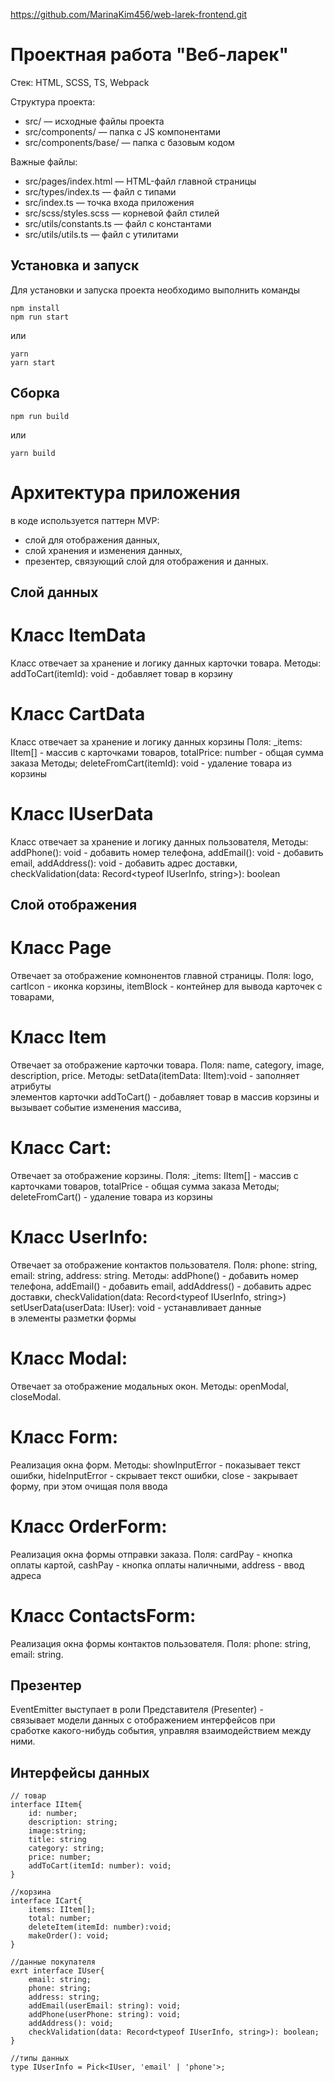 https://github.com/MarinaKim456/web-larek-frontend.git
# Проектная работа "Веб-ларек"

Стек: HTML, SCSS, TS, Webpack

Структура проекта:
- src/ — исходные файлы проекта
- src/components/ — папка с JS компонентами
- src/components/base/ — папка с базовым кодом

Важные файлы:
- src/pages/index.html — HTML-файл главной страницы
- src/types/index.ts — файл с типами
- src/index.ts — точка входа приложения
- src/scss/styles.scss — корневой файл стилей
- src/utils/constants.ts — файл с константами
- src/utils/utils.ts — файл с утилитами

## Установка и запуск
Для установки и запуска проекта необходимо выполнить команды

```
npm install
npm run start
```

или

```
yarn
yarn start
```
## Сборка

```
npm run build
```

или

```
yarn build
```
# Архитектура приложения
в коде используется паттерн MVP:
- слой для отображения данных,
- слой хранения и изменения данных,
- презентер, связующий слой для отображения и данных.

## Слой данных
# Класс ItemData
Класс отвечает за хранение и логику данных карточки товара.
Методы:
addToCart(itemId): void - добавляет товар в корзину

# Класс CartData
Класс отвечает за хранение и логику данных корзины
Поля:
_items: IItem[] - массив с карточками товаров,
totalPrice: number - общая сумма заказа
Методы;
deleteFromCart(itemId): void - удаление товара из корзины

# Класс IUserData
Класс отвечает за хранение и логику данных пользователя,
Методы:
addPhone(): void - добавить номер телефона,
addEmail(): void - добавить email,
addAddress(): void - добавить адрес доставки,
checkValidation(data: Record<typeof IUserInfo, string>): boolean

## Слой отображения

# Класс Page
Отвечает за отображение комнонентов главной страницы.
Поля:
logo,
cartIcon - иконка корзины,
itemBlock - контейнер для вывода карточек с товарами,

# Класс Item
Отвечает за отображение карточки товара.
Поля:
name,
category,
image,
description,
price.
Методы:
setData(itemData: IItem):void - заполняет атрибуты \
элементов карточки
addToCart() - добавляет товар в массив корзины и \
вызывает событие изменения массива,

# Класс Cart:
Отвечает за отображение корзины.
Поля:
_items: IItem[] - массив с карточками товаров,
totalPrice - общая сумма заказа
Методы;
deleteFromCart() - удаление товара из корзины

# Класс UserInfo:
Отвечает за отображение контактов пользователя.
Поля:
phone: string,
email: string,
address: string.
Методы:
addPhone() - добавить номер телефона,
addEmail() - добавить email,
addAddress() - добавить адрес доставки,
checkValidation(data: Record<typeof IUserInfo, string>)
setUserData(userData: IUser): void - устанавливает данные\
 в элементы разметки формы

# Класс Modal:
Отвечает за отображение модальных окон.
Методы:
openModal,
closeModal.

# Класс Form:
Реализация окна форм.
Методы:
showInputError - показывает текст ошибки,
hideInputError - скрывает  текст ошибки,
close - закрывает форму, при этом очищая поля ввода

# Класс OrderForm:
Реализация окна формы отправки заказа.
Поля: 
cardPay - кнопка оплаты картой,
cashPay - кнопка оплаты наличными,
address - ввод адреса

# Класс ContactsForm:
Реализация окна формы контактов пользователя.
Поля: 
phone: string,
email: string.

## Презентер
EventEmitter выступает в роли Представителя (Presenter) - \
связывает модели данных с отображением интерфейсов при \
сработке какого-нибудь события, управляя взаимодействием между ними.

## Интерфейсы данных
````
// товар
interface IItem{
    id: number;
    description: string;
    image:string;
    title: string
    category: string; 
    price: number;
    addToCart(itemId: number): void;
}

//корзина
interface ICart{
    items: IItem[];
    total: number;
    deleteItem(itemId: number):void;
    makeOrder(): void;
}

//данные покупателя
exrt interface IUser{
    email: string;
    phone: string;
    address: string;
    addEmail(userEmail: string): void;
    addPhone(userPhone: string): void;
    addAddress(): void;
    checkValidation(data: Record<typeof IUserInfo, string>): boolean;
}

//типы данных
type IUserInfo = Pick<IUser, 'email' | 'phone'>;

````
